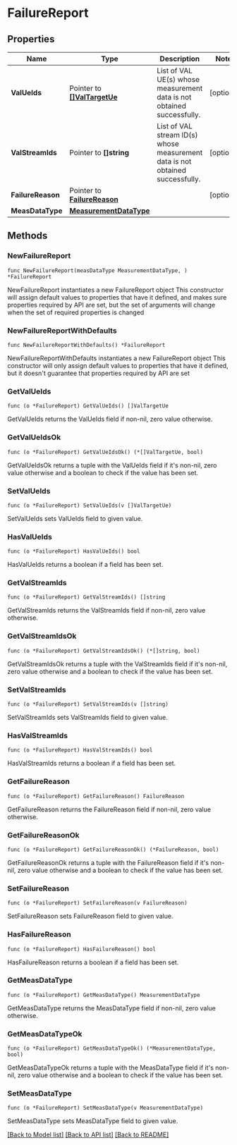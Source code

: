 # FailureReport

## Properties

Name | Type | Description | Notes
------------ | ------------- | ------------- | -------------
**ValUeIds** | Pointer to [**[]ValTargetUe**](ValTargetUe.md) | List of VAL UE(s) whose measurement data is not obtained successfully.  | [optional] 
**ValStreamIds** | Pointer to **[]string** | List of VAL stream ID(s) whose measurement data is not obtained successfully.  | [optional] 
**FailureReason** | Pointer to [**FailureReason**](FailureReason.md) |  | [optional] 
**MeasDataType** | [**MeasurementDataType**](MeasurementDataType.md) |  | 

## Methods

### NewFailureReport

`func NewFailureReport(measDataType MeasurementDataType, ) *FailureReport`

NewFailureReport instantiates a new FailureReport object
This constructor will assign default values to properties that have it defined,
and makes sure properties required by API are set, but the set of arguments
will change when the set of required properties is changed

### NewFailureReportWithDefaults

`func NewFailureReportWithDefaults() *FailureReport`

NewFailureReportWithDefaults instantiates a new FailureReport object
This constructor will only assign default values to properties that have it defined,
but it doesn't guarantee that properties required by API are set

### GetValUeIds

`func (o *FailureReport) GetValUeIds() []ValTargetUe`

GetValUeIds returns the ValUeIds field if non-nil, zero value otherwise.

### GetValUeIdsOk

`func (o *FailureReport) GetValUeIdsOk() (*[]ValTargetUe, bool)`

GetValUeIdsOk returns a tuple with the ValUeIds field if it's non-nil, zero value otherwise
and a boolean to check if the value has been set.

### SetValUeIds

`func (o *FailureReport) SetValUeIds(v []ValTargetUe)`

SetValUeIds sets ValUeIds field to given value.

### HasValUeIds

`func (o *FailureReport) HasValUeIds() bool`

HasValUeIds returns a boolean if a field has been set.

### GetValStreamIds

`func (o *FailureReport) GetValStreamIds() []string`

GetValStreamIds returns the ValStreamIds field if non-nil, zero value otherwise.

### GetValStreamIdsOk

`func (o *FailureReport) GetValStreamIdsOk() (*[]string, bool)`

GetValStreamIdsOk returns a tuple with the ValStreamIds field if it's non-nil, zero value otherwise
and a boolean to check if the value has been set.

### SetValStreamIds

`func (o *FailureReport) SetValStreamIds(v []string)`

SetValStreamIds sets ValStreamIds field to given value.

### HasValStreamIds

`func (o *FailureReport) HasValStreamIds() bool`

HasValStreamIds returns a boolean if a field has been set.

### GetFailureReason

`func (o *FailureReport) GetFailureReason() FailureReason`

GetFailureReason returns the FailureReason field if non-nil, zero value otherwise.

### GetFailureReasonOk

`func (o *FailureReport) GetFailureReasonOk() (*FailureReason, bool)`

GetFailureReasonOk returns a tuple with the FailureReason field if it's non-nil, zero value otherwise
and a boolean to check if the value has been set.

### SetFailureReason

`func (o *FailureReport) SetFailureReason(v FailureReason)`

SetFailureReason sets FailureReason field to given value.

### HasFailureReason

`func (o *FailureReport) HasFailureReason() bool`

HasFailureReason returns a boolean if a field has been set.

### GetMeasDataType

`func (o *FailureReport) GetMeasDataType() MeasurementDataType`

GetMeasDataType returns the MeasDataType field if non-nil, zero value otherwise.

### GetMeasDataTypeOk

`func (o *FailureReport) GetMeasDataTypeOk() (*MeasurementDataType, bool)`

GetMeasDataTypeOk returns a tuple with the MeasDataType field if it's non-nil, zero value otherwise
and a boolean to check if the value has been set.

### SetMeasDataType

`func (o *FailureReport) SetMeasDataType(v MeasurementDataType)`

SetMeasDataType sets MeasDataType field to given value.



[[Back to Model list]](../README.md#documentation-for-models) [[Back to API list]](../README.md#documentation-for-api-endpoints) [[Back to README]](../README.md)



